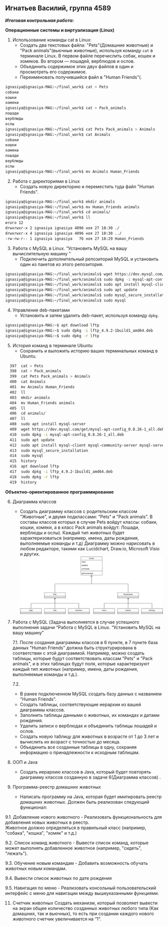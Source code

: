 ## Игнатьев Василий, группа 4589

***Итоговая контрольная работа:***

**Операционные системы и виртуализация (Linux)**

1. Использование команды cat в Linux:
   - Создать два текстовых файла: "Pets"(Домашние животные) и "Pack animals"(вьючные животные), используя команду `cat` в терминале Linux. В первом файле перечислить собак, кошек и хомяков. Во втором — лошадей, верблюдов и ослов.
   - Объединить содержимое этих двух файлов в один и просмотреть его содержимое.
   - Переименовать получившийся файл в "Human Friends"(.
````bash
ignasiya@ignasiya-MAG:~/final_work$ cat > Pets
собаки
кошки
хомяки
ignasiya@ignasiya-MAG:~/final_work$ cat > Pack_animals
лошади
верблюды
ослы
ignasiya@ignasiya-MAG:~/final_work$ cat Pets Pack_animals > Animals
ignasiya@ignasiya-MAG:~/final_work$ cat Animals
собаки
кошки
хомяки
лошади
верблюды
ослы
ignasiya@ignasiya-MAG:~/final_work$ mv Animals Human_Friends
````
2. Работа с директориями в Linux
   - Создать новую директорию и переместить туда файл "Human Friends".
````bash
ignasiya@ignasiya-MAG:~/final_work$ mkdir animals
ignasiya@ignasiya-MAG:~/final_work$ mv Human_Friends animals
ignasiya@ignasiya-MAG:~/final_work$ cd animals/
ignasiya@ignasiya-MAG:~/final_work$ ll
итого 12
drwxrwxr-x 2 ignasiya ignasiya 4096 ноя 27 18:30 ./
drwxrwxr-x 4 ignasiya ignasiya 4096 ноя 27 18:30 ../
-rw-rw-r-- 1 ignasiya ignasiya   76 ноя 27 18:29 Human_Friends
````
3. Работа с MySQL в Linux. “Установить MySQL на вашу вычислительную машину ”
   - Подключить дополнительный репозиторий MySQL и установить один из пакетов из этого репозитория.
````bash
ignasiya@ignasiya-MAG:~/final_work/animals$ wget https://dev.mysql.com/get/mysql-apt-config_0.8.26-1_all.deb
ignasiya@ignasiya-MAG:~/final_work/animals$ sudo dpkg -i mysql-apt-config_0.8.26-1_all.deb
ignasiya@ignasiya-MAG:~/final_work/animals$ sudo apt install mysql-client mysql-community-server mysql-server
ignasiya@ignasiya-MAG:~/final_work/animals$ sudo apt update
ignasiya@ignasiya-MAG:~/final_work/animals$ sudo mysql_secure_installation
ignasiya@ignasiya-MAG:~/final_work/animals$ sudo mysql
````
4. Управление deb-пакетами
   - Установить и затем удалить deb-пакет, используя команду `dpkg`.
````bash
ignasiya@ignasiya-MAG:~$ apt download lftp
ignasiya@ignasiya-MAG:~$ sudo dpkg -i lftp_4.9.2-1build1_amd64.deb
ignasiya@ignasiya-MAG:~$ sudo dpkg -r lftp
````
5. История команд в терминале Ubuntu
   - Сохранить и выложить историю ваших терминальных команд в Ubuntu.
````bash
  397  cat > Pets
  398  cat > Pack_animals
  399  cat Pets Pack_animals > Animals
  400  cat Animals 
  401  mv Animals Human_Friends
  402  ll
  403  mkdir animals
  404  mv Human_Friends animals
  405  ll
  406  cd animals/
  407  ll
  408  sudo apt install mysql-server
  409  wget https://dev.mysql.com/get/mysql-apt-config_0.8.26-1_all.deb
  410  sudo dpkg -i mysql-apt-config_0.8.26-1_all.deb
  411  sudo apt update
  412  sudo apt install mysql-client mysql-community-server mysql-server
  413  sudo mysql_secure_installation
  414  sudo mysql
  415  history
  416  apt download lftp
  417  sudo dpkg -i lftp_4.9.2-1build1_amd64.deb
  418  sudo dpkg -r lftp
  419  history 
````

**Объектно-ориентированное программирование** 

6. Диаграмма классов
   - Создать диаграмму классов с родительским классом "Животные", и двумя подклассами: "Pets" и "Pack animals".
В составы классов которых в случае Pets войдут классы: собаки, кошки, хомяки, а в класс Pack animals войдут: Лошади, верблюды и ослы).
Каждый тип животных будет характеризоваться (например, имена, даты рождения, выполняемые команды и т.д)
Диаграмму можно нарисовать в любом редакторе, такими как Lucidchart, Draw.io, Microsoft Visio и других.
![Диаграмма](img/diagram.drawio.png)

7. Работа с MySQL (Задача выполняется в случае успешного выполнения задачи “Работа с MySQL в Linux. “Установить MySQL на вашу машину”

   7.1. После создания диаграммы классов в 6 пункте, в 7 пункте база данных "Human Friends" должна быть структурирована в соответствии с этой диаграммой. Например, можно создать таблицы, которые будут соответствовать классам "Pets" и "Pack animals", и в этих таблицах будут поля, которые характеризуют каждый тип животных (например, имена, даты рождения, выполняемые команды и т.д.).
   
   7.2.
   - В ранее подключенном MySQL создать базу данных с названием "Human Friends".
   - Создать таблицы, соответствующие иерархии из вашей диаграммы классов.
   - Заполнить таблицы данными о животных, их командах и датами рождения.
   - Удалить записи о верблюдах и объединить таблицы лошадей и ослов.
   - Создать новую таблицу для животных в возрасте от 1 до 3 лет и вычислить их возраст с точностью до месяца.
   - Объединить все созданные таблицы в одну, сохраняя информацию о принадлежности к исходным таблицам.

9. ООП и Java
   - Создать иерархию классов в Java, который будет повторять диаграмму классов созданную в задаче 6(Диаграмма классов) .

10. Программа-реестр домашних животных
    - Написать программу на Java, которая будет имитировать реестр домашних животных. 
Должен быть реализован следующий функционал:
    
   9.1. Добавление нового животного
        - Реализовать функциональность для добавления новых животных в реестр.       
 Животное должно определяться в правильный класс (например, "собака", "кошка", "хомяк" и т.д.)
        
   9.2. Список команд животного
        - Вывести список команд, которые может выполнять добавленное животное (например, "сидеть", "лежать").
        
   9.3. Обучение новым командам
        - Добавить возможность обучать животных новым командам.

   9.4. Вывести список животных по дате рождения

   9.5. Навигация по меню
        - Реализовать консольный пользовательский интерфейс с меню для навигации между вышеуказанными функциями.
        
11. Счетчик животных
Создать механизм, который позволяет вывести на экран общее количество созданных животных любого типа (Как домашних, так и вьючных), то есть при создании каждого нового животного счетчик увеличивается на “1”. 
  
